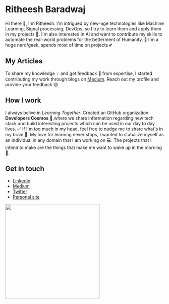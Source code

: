 # Ritheesh Baradwaj
Hi there 👋, I'm Ritheesh. I’m intrigued by new-age technologies like Machine Learning, Signal processing, DevOps, so I try to learn them and apply them in my projects 🔭. I'm also interested in AI and want to contribute my skills to automate the real-world problems for the betterment of Humanity. 🙌 I'm a huge nerd/geek, spends most of time on projects 💕

## My Articles
To share my knowledge 💡 and get feedback 💬 from expertise, I started contributing my work through blogs on [Medium](https://medium.com/@RitheeshBaradwaj). Reach out my profile and provide your feedback 😄

## How I work
 I always belive in <i>Learning Together</i>. Created an GitHub organization <b>Developers Cosmos</b> 🌟,where we share information regarding new tech stack and build interesting projects which can be used in our day to day lives. ✅ If I'm too much in my head, feel free to nudge me to share what's in my brain 🙌. My love for learning never stops, I wanted to stabalize myself as an individual in any domain that I am working on 💻. The projects that I intend to make are the things that make me want to wake up in the morning 🚀.

## Get in touch 
- [LinkedIn](https://www.linkedin.com/in/ritheesh-baradwaj-yellenki-8a6988173/)
- [Medium](https://medium.com/@RitheeshBaradwaj)
- [Twitter](https://twitter.com/ritheeshyrb4)
- [Personal site](https://ritheeshbaradwaj.github.io/) <br>

<img src="https://media.giphy.com/media/p4NLw3I4U0idi/giphy.gif" width='300'>
